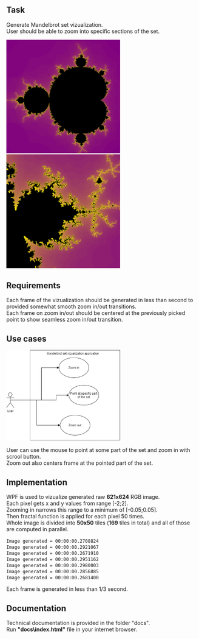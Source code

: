 ## Task ##

Generate Mandelbrot set vizualization.  
User should be able to zoom into specific sections of the set.  

<div>
  <div>
    <img src="/docs/full_mandelbrot.png" width="300">
  </div>  
  <div>
    <img src="/docs/zoom_mandelbrot.png" width="300">
  </div>
</div>

## Requirements ##

Each frame of the vizualization should be generated in less than second to provided somewhat smooth zoom in/out transitions.  
Each frame on zoom in/out should be centered at the previously picked point to show seamless zoom in/out transition.  

## Use cases ##

<img src="/docs/mandelbrot_use_case.png" width="300">

User can use the mouse to point at some part of the set and zoom in with scrool button.  
Zoom out also centers frame at the pointed part of the set.  

## Implementation ##

WPF is used to vizualize generated raw **621x624** RGB image.  
Each pixel gets x and y values from range [-2;2].  
Zooming in narrows this range to a minimum of [-0.05;0.05].  
Then fractal function is applied for each pixel 50 times.  
Whole image is divided into **50x50** tiles (**169** tiles in total) and all of those are computed in parallel.  

```
Image generated = 00:00:00.2708824
Image generated = 00:00:00.2921067
Image generated = 00:00:00.2671910
Image generated = 00:00:00.2951162
Image generated = 00:00:00.2980003
Image generated = 00:00:00.2856885
Image generated = 00:00:00.2681400
```

Each frame is generated in less than 1/3 second.  

## Documentation ##

Technical documentation is provided in the folder "docs".  
Run **"docs\index.html"** file in your internet browser.
